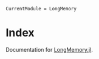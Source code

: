 ```@meta
CurrentModule = LongMemory
```

# Index

Documentation for [LongMemory.jl](https://github.com/everval/LongMemory.jl).

```@index
```